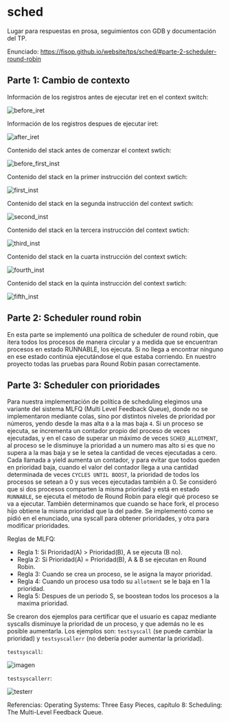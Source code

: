 # sched

Lugar para respuestas en prosa, seguimientos con GDB y documentación del TP.

Enunciado: https://fisop.github.io/website/tps/sched/#parte-2-scheduler-round-robin

## Parte 1: Cambio de contexto

Información de los registros antes de ejecutar iret en el context switch:

![before_iret](https://github.com/fiubatps/sisop_2024a_g13/assets/144845243/59abda60-8b4a-4390-8e87-946829793099)

Información de los registros despues de ejecutar iret:

![after_iret](https://github.com/fiubatps/sisop_2024a_g13/assets/144845243/7031b65e-61f4-4013-b438-08bfbee994f6)

Contenido del stack antes de comenzar el context swtich:

![before_first_inst](https://github.com/fiubatps/sisop_2024a_g13/assets/144845243/cb67b576-aef0-4470-bd95-57bc6780d71d)


Contenido del stack en la primer instrucción del context swtich:

![first_inst](https://github.com/fiubatps/sisop_2024a_g13/assets/144845243/22bebe31-b64a-4a84-b27e-0de21882b6d1)


Contenido del stack en la segunda instrucción del context swtich:

![second_inst](https://github.com/fiubatps/sisop_2024a_g13/assets/144845243/030203d4-b0f8-48b8-9ab7-e9099ece8201)


Contenido del stack en la tercera instrucción del context swtich:

![third_inst](https://github.com/fiubatps/sisop_2024a_g13/assets/144845243/35ce9897-417d-4e0c-a16e-29c013c97ad4)


Contenido del stack en la cuarta instrucción del context swtich:

![fourth_inst](https://github.com/fiubatps/sisop_2024a_g13/assets/144845243/1865e831-179c-469a-9e7f-cf075a549fdb)


Contenido del stack en la quinta instrucción del context swtich:

![fifth_inst](https://github.com/fiubatps/sisop_2024a_g13/assets/144845243/ffde6166-8b62-438e-9722-74929c8f153b)



## Parte 2: Scheduler round robin

En esta parte se implementó una política de scheduler de round robin, que itera todos los procesos de manera circular y a medida que se encuentran procesos en estado RUNNABLE, los ejecuta. Si no llega a encontrar ninguno en ese estado continúa ejecutándose el que estaba corriendo. En nuestro proyecto todas las pruebas para Round Robin pasan correctamente.

## Parte 3: Scheduler con prioridades

Para nuestra implementación de política de scheduling elegimos una variante del sistema MLFQ (Multi Level Feedback Queue), donde no se implementaron mediante colas, sino por distintos niveles de prioridad por números, yendo desde la mas alta ``0`` a la mas baja ``4``. Si un proceso se ejecuta, se incrementa un contador propio del proceso de veces ejecutadas, y en el caso de superar un máximo de veces ``SCHED_ALLOTMENT``, al proceso se le disminuye la prioridad a un numero mas alto si es que no supera a la mas baja y se le setea la cantidad de veces ejecutadas a cero.
Cada llamada a yield aumenta un contador, y para evitar que todos queden en prioridad baja, cuando el valor del contador llega a una cantidad determinada de veces ``CYCLES UNTIL BOOST``, la prioridad de todos los procesos se setean a 0 y sus veces ejecutadas también a 0.
Se consideró que si dos procesos comparten la misma prioridad y está en estado ``RUNNABLE``, se ejecuta el método de Round Robin para elegir qué proceso se va a ejecutar.
También determinamos que cuando se hace fork, el proceso hijo obtiene la misma prioridad que la del padre. Se implementó como se pidió en el enunciado, una syscall para obtener prioridades, y otra para modificar prioridades.

Reglas de MLFQ:
* Regla 1: Si Prioridad(A) > Prioridad(B), A se ejecuta (B no).
* Regla 2: Si Prioridad(A) = Prioridad(B), A & B se ejecutan en Round Robin.
* Regla 3: Cuando se crea un proceso, se le asigna la mayor prioridad.
* Regla 4: Cuando un proceso usa todo su `allotment` se le baja en 1 la prioridad.
* Regla 5: Despues de un periodo S, se boostean todos los procesos a la maxima prioridad.

Se crearon dos ejemplos para certificar que el usuario es capaz mediante syscalls disminuye la prioridad de un proceso, y que además no le es posible aumentarla. Los ejemplos son: ``testsyscall`` (se puede cambiar la prioridad) y ``testsyscallerr`` (no debería poder aumentar la prioridad).

``testsyscall``:


![imagen](https://github.com/fiubatps/sisop_2024a_g13/assets/144845243/4b6e4c75-3a7d-491f-9600-6af4b774282b)


``testsyscallerr``:


![testerr](https://github.com/fiubatps/sisop_2024a_g13/assets/144845243/c14ba213-3ff7-402f-8265-fc0d54ab03cc)

Referencias:
Operating Systems: Three Easy Pieces, capítulo 8: Scheduling: The Multi-Level Feedback Queue.
